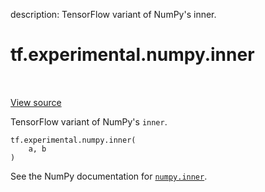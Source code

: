 description: TensorFlow variant of NumPy's inner.

<div itemscope itemtype="http://developers.google.com/ReferenceObject">
<meta itemprop="name" content="tf.experimental.numpy.inner" />
<meta itemprop="path" content="Stable" />
</div>

# tf.experimental.numpy.inner

<!-- Insert buttons and diff -->

<table class="tfo-notebook-buttons tfo-api nocontent" align="left">

</table>

<a target="_blank" class="external" href="/code/stable/tensorflow/python/ops/numpy_ops/np_math_ops.py">View source</a>



TensorFlow variant of NumPy's `inner`.

<pre class="devsite-click-to-copy prettyprint lang-py tfo-signature-link">
<code>tf.experimental.numpy.inner(
    a, b
)
</code></pre>



<!-- Placeholder for "Used in" -->

See the NumPy documentation for [`numpy.inner`](https://numpy.org/doc/1.16/reference/generated/numpy.inner.html).